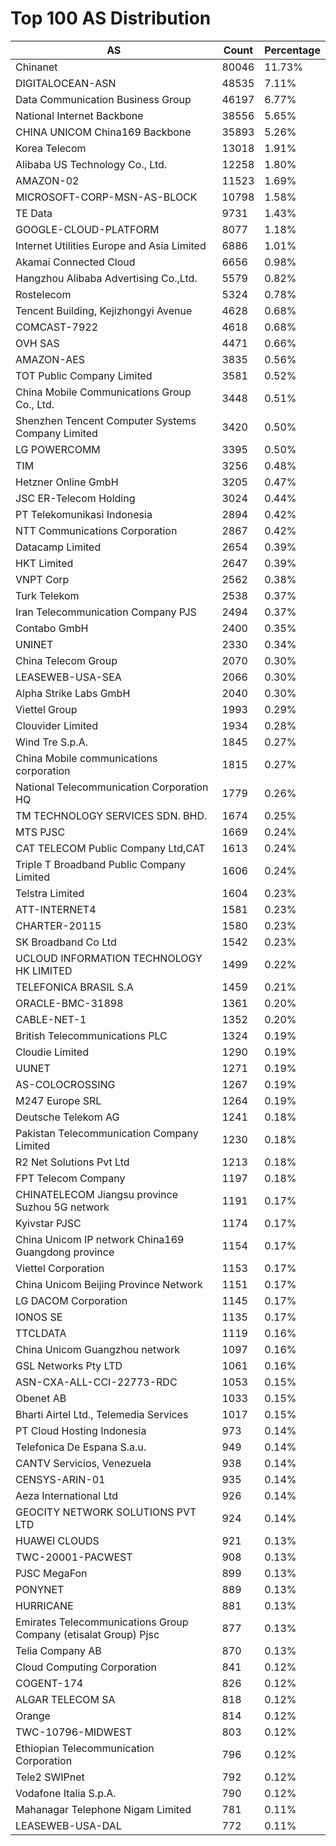 # Top 100 AS Distribution
| AS | Count | Percentage |
|----|----|----|
| Chinanet | 80046 | 11.73% |
| DIGITALOCEAN-ASN | 48535 | 7.11% |
| Data Communication Business Group | 46197 | 6.77% |
| National Internet Backbone | 38556 | 5.65% |
| CHINA UNICOM China169 Backbone | 35893 | 5.26% |
| Korea Telecom | 13018 | 1.91% |
| Alibaba US Technology Co., Ltd. | 12258 | 1.80% |
| AMAZON-02 | 11523 | 1.69% |
| MICROSOFT-CORP-MSN-AS-BLOCK | 10798 | 1.58% |
| TE Data | 9731 | 1.43% |
| GOOGLE-CLOUD-PLATFORM | 8077 | 1.18% |
| Internet Utilities Europe and Asia Limited | 6886 | 1.01% |
| Akamai Connected Cloud | 6656 | 0.98% |
| Hangzhou Alibaba Advertising Co.,Ltd. | 5579 | 0.82% |
| Rostelecom | 5324 | 0.78% |
| Tencent Building, Kejizhongyi Avenue | 4628 | 0.68% |
| COMCAST-7922 | 4618 | 0.68% |
| OVH SAS | 4471 | 0.66% |
| AMAZON-AES | 3835 | 0.56% |
| TOT Public Company Limited | 3581 | 0.52% |
| China Mobile Communications Group Co., Ltd. | 3448 | 0.51% |
| Shenzhen Tencent Computer Systems Company Limited | 3420 | 0.50% |
| LG POWERCOMM | 3395 | 0.50% |
| TIM | 3256 | 0.48% |
| Hetzner Online GmbH | 3205 | 0.47% |
| JSC ER-Telecom Holding | 3024 | 0.44% |
| PT Telekomunikasi Indonesia | 2894 | 0.42% |
| NTT Communications Corporation | 2867 | 0.42% |
| Datacamp Limited | 2654 | 0.39% |
| HKT Limited | 2647 | 0.39% |
| VNPT Corp | 2562 | 0.38% |
| Turk Telekom | 2538 | 0.37% |
| Iran Telecommunication Company PJS | 2494 | 0.37% |
| Contabo GmbH | 2400 | 0.35% |
| UNINET | 2330 | 0.34% |
| China Telecom Group | 2070 | 0.30% |
| LEASEWEB-USA-SEA | 2066 | 0.30% |
| Alpha Strike Labs GmbH | 2040 | 0.30% |
| Viettel Group | 1993 | 0.29% |
| Clouvider Limited | 1934 | 0.28% |
| Wind Tre S.p.A. | 1845 | 0.27% |
| China Mobile communications corporation | 1815 | 0.27% |
| National Telecommunication Corporation HQ | 1779 | 0.26% |
| TM TECHNOLOGY SERVICES SDN. BHD. | 1674 | 0.25% |
| MTS PJSC | 1669 | 0.24% |
| CAT TELECOM Public Company Ltd,CAT | 1613 | 0.24% |
| Triple T Broadband Public Company Limited | 1606 | 0.24% |
| Telstra Limited | 1604 | 0.23% |
| ATT-INTERNET4 | 1581 | 0.23% |
| CHARTER-20115 | 1580 | 0.23% |
| SK Broadband Co Ltd | 1542 | 0.23% |
| UCLOUD INFORMATION TECHNOLOGY HK LIMITED | 1499 | 0.22% |
| TELEFONICA BRASIL S.A | 1459 | 0.21% |
| ORACLE-BMC-31898 | 1361 | 0.20% |
| CABLE-NET-1 | 1352 | 0.20% |
| British Telecommunications PLC | 1324 | 0.19% |
| Cloudie Limited | 1290 | 0.19% |
| UUNET | 1271 | 0.19% |
| AS-COLOCROSSING | 1267 | 0.19% |
| M247 Europe SRL | 1264 | 0.19% |
| Deutsche Telekom AG | 1241 | 0.18% |
| Pakistan Telecommunication Company Limited | 1230 | 0.18% |
| R2 Net Solutions Pvt Ltd | 1213 | 0.18% |
| FPT Telecom Company | 1197 | 0.18% |
| CHINATELECOM Jiangsu province Suzhou 5G network | 1191 | 0.17% |
| Kyivstar PJSC | 1174 | 0.17% |
| China Unicom IP network China169 Guangdong province | 1154 | 0.17% |
| Viettel Corporation | 1153 | 0.17% |
| China Unicom Beijing Province Network | 1151 | 0.17% |
| LG DACOM Corporation | 1145 | 0.17% |
| IONOS SE | 1135 | 0.17% |
| TTCLDATA | 1119 | 0.16% |
| China Unicom Guangzhou network | 1097 | 0.16% |
| GSL Networks Pty LTD | 1061 | 0.16% |
| ASN-CXA-ALL-CCI-22773-RDC | 1053 | 0.15% |
| Obenet AB | 1033 | 0.15% |
| Bharti Airtel Ltd., Telemedia Services | 1017 | 0.15% |
| PT Cloud Hosting Indonesia | 973 | 0.14% |
| Telefonica De Espana S.a.u. | 949 | 0.14% |
| CANTV Servicios, Venezuela | 938 | 0.14% |
| CENSYS-ARIN-01 | 935 | 0.14% |
| Aeza International Ltd | 926 | 0.14% |
| GEOCITY NETWORK SOLUTIONS PVT LTD | 924 | 0.14% |
| HUAWEI CLOUDS | 921 | 0.13% |
| TWC-20001-PACWEST | 908 | 0.13% |
| PJSC MegaFon | 899 | 0.13% |
| PONYNET | 889 | 0.13% |
| HURRICANE | 881 | 0.13% |
| Emirates Telecommunications Group Company (etisalat Group) Pjsc | 877 | 0.13% |
| Telia Company AB | 870 | 0.13% |
| Cloud Computing Corporation | 841 | 0.12% |
| COGENT-174 | 826 | 0.12% |
| ALGAR TELECOM SA | 818 | 0.12% |
| Orange | 814 | 0.12% |
| TWC-10796-MIDWEST | 803 | 0.12% |
| Ethiopian Telecommunication Corporation | 796 | 0.12% |
| Tele2 SWIPnet | 792 | 0.12% |
| Vodafone Italia S.p.A. | 790 | 0.12% |
| Mahanagar Telephone Nigam Limited | 781 | 0.11% |
| LEASEWEB-USA-DAL | 772 | 0.11% |
